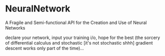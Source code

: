 # NeuralNetwork
A Fragile and Semi-functional API for the Creation and Use of Neural Networks

declare your network, input your training i/o, hope for the best (the sorcery of differential calculus and stochastic [it's not stochastic shhh] gradient descent works only part of the time)...

